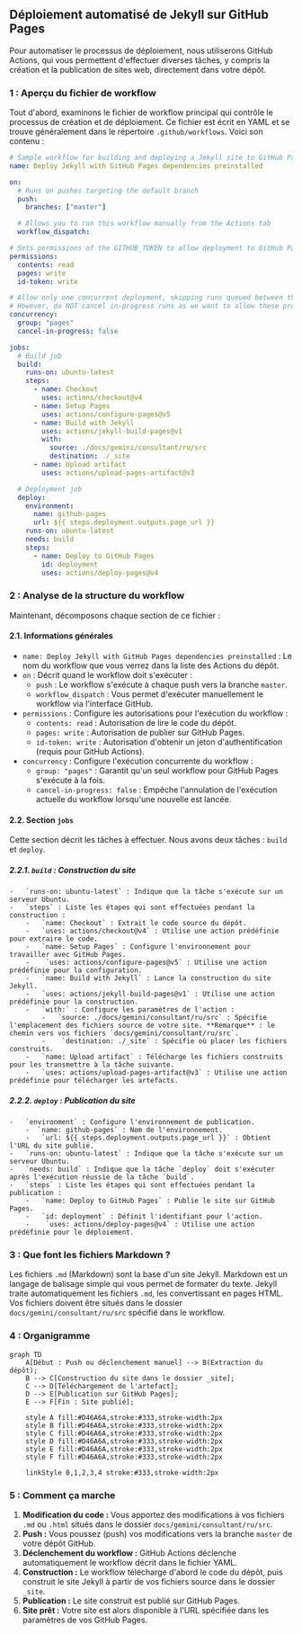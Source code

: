 ## Déploiement automatisé de Jekyll sur GitHub Pages

Pour automatiser le processus de déploiement, nous utiliserons GitHub Actions, qui vous permettent d'effectuer diverses tâches, y compris la création et la publication de sites web, directement dans votre dépôt.

### 1 : Aperçu du fichier de workflow
Tout d'abord, examinons le fichier de workflow principal qui contrôle le processus de création et de déploiement. Ce fichier est écrit en YAML et se trouve généralement dans le répertoire `.github/workflows`. Voici son contenu :

```yaml
# Sample workflow for building and deploying a Jekyll site to GitHub Pages
name: Deploy Jekyll with GitHub Pages dependencies preinstalled

on:
  # Runs on pushes targeting the default branch
  push:
    branches: ["master"]

  # Allows you to run this workflow manually from the Actions tab
  workflow_dispatch:

# Sets permissions of the GITHUB_TOKEN to allow deployment to GitHub Pages
permissions:
  contents: read
  pages: write
  id-token: write

# Allow only one concurrent deployment, skipping runs queued between the run in-progress and latest queued.
# However, do NOT cancel in-progress runs as we want to allow these production deployments to complete.
concurrency:
  group: "pages"
  cancel-in-progress: false

jobs:
  # Build job
  build:
    runs-on: ubuntu-latest
    steps:
      - name: Checkout
        uses: actions/checkout@v4
      - name: Setup Pages
        uses: actions/configure-pages@v5
      - name: Build with Jekyll
        uses: actions/jekyll-build-pages@v1
        with:
          source: ./docs/gemini/consultant/ru/src
          destination: ./_site
      - name: Upload artifact
        uses: actions/upload-pages-artifact@v3

  # Deployment job
  deploy:
    environment:
      name: github-pages
      url: ${{ steps.deployment.outputs.page_url }}
    runs-on: ubuntu-latest
    needs: build
    steps:
      - name: Deploy to GitHub Pages
        id: deployment
        uses: actions/deploy-pages@v4
```

### 2 : Analyse de la structure du workflow
Maintenant, décomposons chaque section de ce fichier :

#### 2.1. Informations générales

-   `name: Deploy Jekyll with GitHub Pages dependencies preinstalled` : Le nom du workflow que vous verrez dans la liste des Actions du dépôt.
-   `on` : Décrit quand le workflow doit s'exécuter :
    -   `push` : Le workflow s'exécute à chaque push vers la branche `master`.
    -   `workflow_dispatch` : Vous permet d'exécuter manuellement le workflow via l'interface GitHub.
-   `permissions` : Configure les autorisations pour l'exécution du workflow :
    -   `contents: read` : Autorisation de lire le code du dépôt.
    -   `pages: write` : Autorisation de publier sur GitHub Pages.
    -   `id-token: write` : Autorisation d'obtenir un jeton d'authentification (requis pour GitHub Actions).
-   `concurrency` : Configure l'exécution concurrente du workflow :
    -   `group: "pages"` : Garantit qu'un seul workflow pour GitHub Pages s'exécute à la fois.
    -   `cancel-in-progress: false` : Empêche l'annulation de l'exécution actuelle du workflow lorsqu'une nouvelle est lancée.

#### 2.2. Section `jobs`
Cette section décrit les tâches à effectuer. Nous avons deux tâches : `build` et `deploy`.

##### 2.2.1. `build` : Construction du site
    -   `runs-on: ubuntu-latest` : Indique que la tâche s'exécute sur un serveur Ubuntu.
    -   `steps` : Liste les étapes qui sont effectuées pendant la construction :
        -   `name: Checkout` : Extrait le code source du dépôt.
        -   `uses: actions/checkout@v4` : Utilise une action prédéfinie pour extraire le code.
        -   `name: Setup Pages` : Configure l'environnement pour travailler avec GitHub Pages.
        -    `uses: actions/configure-pages@v5` : Utilise une action prédéfinie pour la configuration.
        -   `name: Build with Jekyll` : Lance la construction du site Jekyll.
        -   `uses: actions/jekyll-build-pages@v1` : Utilise une action prédéfinie pour la construction.
        -   `with:` : Configure les paramètres de l'action :
            -   `source: ./docs/gemini/consultant/ru/src` : Spécifie l'emplacement des fichiers source de votre site. **Remarque** : le chemin vers vos fichiers `docs/gemini/consultant/ru/src`.
            -    `destination: ./_site` : Spécifie où placer les fichiers construits.
        -   `name: Upload artifact` : Télécharge les fichiers construits pour les transmettre à la tâche suivante.
        -   `uses: actions/upload-pages-artifact@v3` : Utilise une action prédéfinie pour télécharger les artefacts.
    
##### 2.2.2. `deploy` : Publication du site
    -   `environment` : Configure l'environnement de publication.
        -  `name: github-pages` : Nom de l'environnement.
        -   `url: ${{ steps.deployment.outputs.page_url }}` : Obtient l'URL du site publié.
    -   `runs-on: ubuntu-latest` : Indique que la tâche s'exécute sur un serveur Ubuntu.
    -   `needs: build` : Indique que la tâche `deploy` doit s'exécuter après l'exécution réussie de la tâche `build`.
    -   `steps` : Liste les étapes qui sont effectuées pendant la publication :
        -   `name: Deploy to GitHub Pages` : Publie le site sur GitHub Pages.
        -   `id: deployment` : Définit l'identifiant pour l'action.
        -    `uses: actions/deploy-pages@v4` : Utilise une action prédéfinie pour le déploiement.

### 3 : Que font les fichiers Markdown ?

Les fichiers `.md` (Markdown) sont la base d'un site Jekyll. Markdown est un langage de balisage simple qui vous permet de formater du texte.
Jekyll traite automatiquement les fichiers `.md`, les convertissant en pages HTML. Vos fichiers doivent être situés dans le dossier `docs/gemini/consultant/ru/src` spécifié dans le workflow.

### 4 : Organigramme


```mermaid
graph TD
    A[Début : Push ou déclenchement manuel] --> B(Extraction du dépôt);
    B --> C[Construction du site dans le dossier _site];
    C --> D[Téléchargement de l'artefact];
    D --> E[Publication sur GitHub Pages];
    E --> F[Fin : Site publié];
    
    style A fill:#D46A6A,stroke:#333,stroke-width:2px
    style B fill:#D46A6A,stroke:#333,stroke-width:2px
    style C fill:#D46A6A,stroke:#333,stroke-width:2px
    style D fill:#D46A6A,stroke:#333,stroke-width:2px
    style E fill:#D46A6A,stroke:#333,stroke-width:2px
    style F fill:#D46A6A,stroke:#333,stroke-width:2px
    
    linkStyle 0,1,2,3,4 stroke:#333,stroke-width:2px
```

### 5 : Comment ça marche
1.  **Modification du code :** Vous apportez des modifications à vos fichiers `.md` ou `.html` situés dans le dossier `docs/gemini/consultant/ru/src`.
2.  **Push :** Vous poussez (push) vos modifications vers la branche `master` de votre dépôt GitHub.
3.  **Déclenchement du workflow :** GitHub Actions déclenche automatiquement le workflow décrit dans le fichier YAML.
4.  **Construction :** Le workflow télécharge d'abord le code du dépôt, puis construit le site Jekyll à partir de vos fichiers source dans le dossier `_site`.
5.  **Publication :** Le site construit est publié sur GitHub Pages.
6.  **Site prêt :** Votre site est alors disponible à l'URL spécifiée dans les paramètres de vos GitHub Pages.
